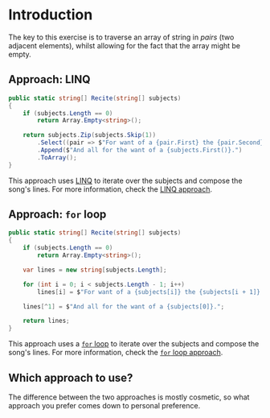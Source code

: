 # Introduction

The key to this exercise is to traverse an array of string in _pairs_ (two adjacent elements), whilst allowing for the fact that the array might be empty.

## Approach: LINQ

```csharp
public static string[] Recite(string[] subjects)
{
    if (subjects.Length == 0)
        return Array.Empty<string>();

    return subjects.Zip(subjects.Skip(1))
        .Select((pair => $"For want of a {pair.First} the {pair.Second} was lost."))
        .Append($"And all for the want of a {subjects.First()}.")
        .ToArray();
}
```

This approach uses [LINQ][linq] to iterate over the subjects and compose the song's lines.
For more information, check the [LINQ approach][approach-linq].

## Approach: `for` loop

```csharp
public static string[] Recite(string[] subjects)
{
    if (subjects.Length == 0)
        return Array.Empty<string>();

    var lines = new string[subjects.Length];

    for (int i = 0; i < subjects.Length - 1; i++)
        lines[i] = $"For want of a {subjects[i]} the {subjects[i + 1]} was lost.";

    lines[^1] = $"And all for the want of a {subjects[0]}.";

    return lines;
}
```

This approach uses a [`for` loop][for-loop] to iterate over the subjects and compose the song's lines.
For more information, check the [`for` loop approach][approach-for-loop].

## Which approach to use?

The difference between the two approaches is mostly cosmetic, so what approach you prefer comes down to personal preference.

[approach-linq]: https://exercism.org/tracks/csharp/exercises/proverb/approaches/linq
[approach-for-loop]: https://exercism.org/tracks/csharp/exercises/proverb/approaches/for-loop
[linq]: https://learn.microsoft.com/en-us/dotnet/csharp/programming-guide/concepts/linq/
[for-loop]: https://docs.microsoft.com/en-us/dotnet/csharp/language-reference/keywords/for
